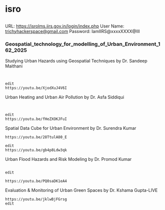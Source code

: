 # isro



##
URL: https://isrolms.iirs.gov.in/login/index.php
User Name: trichyhackerspace@gmail.com
Password: IamIIRS@xxxxXXXX@III


### Geospatial_technology_for_modelling_of_Urban_Environment_162_2025



Studying Urban Hazards using Geospatial Techniques by Dr. Sandeep Maithani

```


edit
https://youtu.be/XjodXuJ4V6I
```



Urban Heating and Urban Air Pollution by Dr. Asfa Siddiqui


```


edit
https://youtu.be/fHeZXOKJFuI
```



Spatial Data Cube for Urban Environment by Dr. Surendra Kumar

```
https://youtu.be/28TtulA80_E

edit
https://youtu.be/gb4p8Ldw3qk

```





Urban Flood Hazards and Risk Modeling by Dr. Promod Kumar

```

edit

https://youtu.be/PQ0saDK1eA4
```



Evaluation & Monitoring of Urban Green Spaces by Dr. Kshama Gupta-LIVE

```
https://youtu.be/jklwBjFGrsg
edit

```



